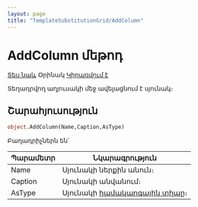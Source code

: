 ```yaml
---
layout: page
title: "TemplateSubstitutionGrid/AddColumn"
---
```


# AddColumn մեթոդ

[Տես նաև](../TemplateSubstitutionGrid.md) Օրինակ [Կիրառվում է](../TemplateSubstitutionGrid.md)

Տեղադրվող աղյուսակի մեջ ավելացնում է սյունակ։

## Շարահյուսություն

``` vb
object.AddColumn(Name,Caption,AsType)
```

Բաղադրիչներն են՝

| Պարամետր | Նկարագրություն |
|--|--|
| Name | Սյունակի ներքին անուն։ |
| Caption | Սյունակի անվանում։ |
| AsType | Սյունակի [համակարգային տիպը](../../types.md)։ |
